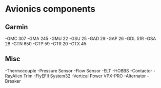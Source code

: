 # Avionics components
## Garmin
-GMC 307
-GMA 245
-GMU 22
-GSU 25
-GAD 29
-GAP 26
-GDL 51R
-GSA 28
-GTN 650
-GTP 59
-GTR 20
-GTX 45

## Misc
-Thermocouple
-Pressure Sensor
-Flow Sensor
-ELT
-HOBBS
-Contactor
-RayAllen Trim
-FlyEFII System32
-Vertical Power VPX-PRO
-Alternator
-Breaker
